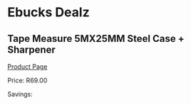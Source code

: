 
# Ebucks Dealz
## Tape Measure 5MX25MM Steel Case + Sharpener
[Product Page](https://www.ebucks.com/web/shop/productSelected.do?prodId=1199943993&catId=370101825)

Price: R69.00

Savings: 


	